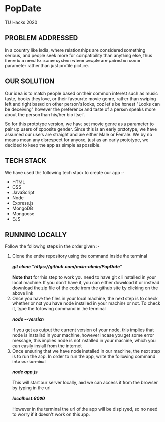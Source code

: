 # PopDate
TU Hacks 2020

<h2 id='problem'>
PROBLEM ADDRESSED
</h2>
<p id='problem-para'>
In a country like India, where relationships are considered something serious, and people seek more for compatibility than anything else, thus there is a need for some system where people are paired on some parameter rather than just profile picture.
</p>

<h2 id='solution'>
OUR SOLUTION
</h2>
<p id='solution-para'>
Our idea is to match people based on their common interest such as music taste, books they love, or their favourate movie genre, rather than swiping left and right based on other person's looks, coz let's be honest "Looks can be deceiving" however the preference and taste of a person speaks more about the person than his/her bio itself.

So for this prototype version, we have set movie genre as a parameter to pair up users of opposite gender. Since this is an early prototype, we have assumed our users are straight and are either Male or Female. We by no means mean any disrespect for anyone, just as an early prototype, we decided to keep the app as simple as possible.
</p>

<h2 id='tech-stack'>
TECH STACK 
</h2>
We have used the following tech stack to create our app :- 
<ul>
<li>HTML</li>
<li>CSS</li>
<li>JavaScript</li>
<li>Node</li>
<li>Express.js</li>
<li>MongoDB</li>
<li>Mongoose</li>
<li>EJS</li>
</ul>

<h2 id='steps'>
RUNNING LOCALLY
</h2>
Follow the following steps in the order given :- 
<ol>
<li>Clone the entire repository using the command inside the terminal <br><br><i><b>git clone "https://github.com/moin-almin/PopDate"</b></i><br><br><b>Note that</b> for this step to work you need to have git cli installed in your local machine. If you don`t have it, you can either download it or instead download the zip file of the code from the github site by clicking on the above link</li>
<li>Once you have the files in your local machine, the next step is to check whether or not you have node installed in your machine or not. To check it, type the following command in the terminal<br><br><i><b>node --version</b></i><br><br>If you get as output the current version of your node, this implies that node is installed in your machine, however incase you get some error message, this implies node is not installed in your machine, which you can easily install from the internet.</li>
<li>Once ensuring that we have node installed in our machine, the next step is to run the app. In order to run the app, write the following command into our terminal<br><br><i><b>node app.js</b></i><br><br>This will start our server locally, and we can access it from the browser by typing in the url <br><br><b><i>localhost:8000</i></b> <br><br>However in the terminal the url of the app will be displayed, so no need to worry if it doesn't work on this app.</li>
</ol>

